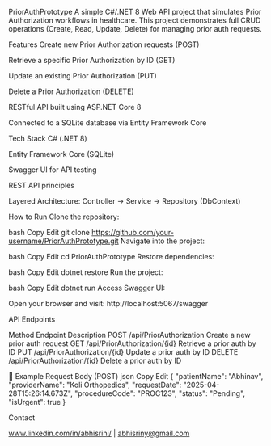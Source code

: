 PriorAuthPrototype
A simple C#/.NET 8 Web API project that simulates Prior Authorization workflows in healthcare.
This project demonstrates full CRUD operations (Create, Read, Update, Delete) for managing prior auth requests.

Features
Create new Prior Authorization requests (POST)

Retrieve a specific Prior Authorization by ID (GET)

Update an existing Prior Authorization (PUT)

Delete a Prior Authorization (DELETE)

RESTful API built using ASP.NET Core 8

Connected to a SQLite database via Entity Framework Core

Tech Stack
C# (.NET 8)

Entity Framework Core (SQLite)

Swagger UI for API testing

REST API principles

Layered Architecture: Controller → Service → Repository (DbContext)

How to Run
Clone the repository:

bash
Copy
Edit
git clone https://github.com/your-username/PriorAuthPrototype.git
Navigate into the project:

bash
Copy
Edit
cd PriorAuthPrototype
Restore dependencies:

bash
Copy
Edit
dotnet restore
Run the project:

bash
Copy
Edit
dotnet run
Access Swagger UI:

Open your browser and visit:
http://localhost:5067/swagger

API Endpoints

Method	Endpoint	Description
POST	/api/PriorAuthorization	Create a new prior auth request
GET	/api/PriorAuthorization/{id}	Retrieve a prior auth by ID
PUT	/api/PriorAuthorization/{id}	Update a prior auth by ID
DELETE	/api/PriorAuthorization/{id}	Delete a prior auth by ID

📄 Example Request Body (POST)
json
Copy
Edit
{
  "patientName": "Abhinav",
  "providerName": "Koli Orthopedics",
  "requestDate": "2025-04-28T15:26:14.673Z",
  "procedureCode": "PROC123",
  "status": "Pending",
  "isUrgent": true
}


Contact

www.linkedin.com/in/abhisrini/ | abhisriny@gmail.com